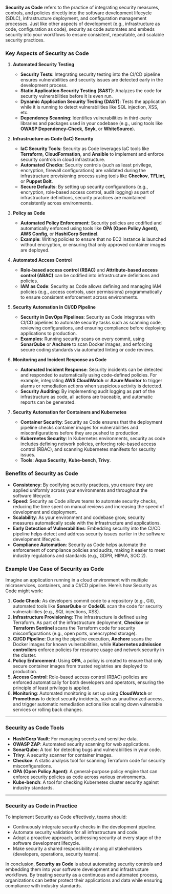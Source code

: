 **Security as Code** refers to the practice of integrating security measures, controls, and policies directly into the software development lifecycle (SDLC), infrastructure deployment, and configuration management processes. Just like other aspects of development (e.g., infrastructure as code, configuration as code), security as code automates and embeds security into your workflows to ensure consistent, repeatable, and scalable security practices.

### **Key Aspects of Security as Code**

1. **Automated Security Testing**
   - **Security Tests**: Integrating security testing into the CI/CD pipeline ensures vulnerabilities and security issues are detected early in the development process.
   - **Static Application Security Testing (SAST)**: Analyzes the code for security vulnerabilities before it is even run.
   - **Dynamic Application Security Testing (DAST)**: Tests the application while it is running to detect vulnerabilities like SQL injection, XSS, etc.
   - **Dependency Scanning**: Identifies vulnerabilities in third-party libraries and packages used in your codebase (e.g., using tools like **OWASP Dependency-Check**, **Snyk**, or **WhiteSource**).

2. **Infrastructure as Code (IaC) Security**
   - **IaC Security Tools**: Security as Code leverages IaC tools like **Terraform**, **CloudFormation**, and **Ansible** to implement and enforce security controls in cloud infrastructure.
   - **Automated Checks**: Security controls (such as least privilege, encryption, firewall configurations) are validated during the infrastructure provisioning process using tools like **Checkov**, **TFLint**, or **Puppet Bolt**.
   - **Secure Defaults**: By setting up security configurations (e.g., encryption, role-based access control, audit logging) as part of infrastructure definitions, security practices are maintained consistently across environments.

3. **Policy as Code**
   - **Automated Policy Enforcement**: Security policies are codified and automatically enforced using tools like **OPA (Open Policy Agent)**, **AWS Config**, or **HashiCorp Sentinel**.
   - **Example**: Writing policies to ensure that no EC2 instance is launched without encryption, or ensuring that only approved container images are deployed.

4. **Automated Access Control**
   - **Role-based access control (RBAC)** and **Attribute-based access control (ABAC)** can be codified into infrastructure definitions and policies.
   - **IAM as Code**: Security as Code allows defining and managing IAM policies (e.g., access controls, user permissions) programmatically to ensure consistent enforcement across environments.

5. **Security Automation in CI/CD Pipeline**
   - **Security in DevOps Pipelines**: Security as Code integrates with CI/CD pipelines to automate security tasks such as scanning code, reviewing configurations, and ensuring compliance before deploying applications to production.
   - **Examples**: Running security scans on every commit, using **SonarQube** or **Anchore** to scan Docker images, and enforcing secure coding standards via automated linting or code reviews.

6. **Monitoring and Incident Response as Code**
   - **Automated Incident Response**: Security incidents can be detected and responded to automatically using code-defined policies. For example, integrating **AWS CloudWatch** or **Azure Monitor** to trigger alarms or remediation actions when suspicious activity is detected.
   - **Security Auditing**: By implementing audit logging as part of the infrastructure as code, all actions are traceable, and automatic reports can be generated.

7. **Security Automation for Containers and Kubernetes**
   - **Container Security**: Security as Code ensures that the deployment pipeline checks container images for vulnerabilities and misconfigurations before they are pushed to production.
   - **Kubernetes Security**: In Kubernetes environments, security as code includes defining network policies, enforcing role-based access control (RBAC), and scanning Kubernetes manifests for security issues.
   - **Tools**: **Aqua Security**, **Kube-bench**, **Trivy**.

### **Benefits of Security as Code**

- **Consistency**: By codifying security practices, you ensure they are applied uniformly across your environments and throughout the software lifecycle.
- **Speed**: Security as Code allows teams to automate security checks, reducing the time spent on manual reviews and increasing the speed of development and deployment.
- **Scalability**: As your environment and codebase grow, security measures automatically scale with the infrastructure and applications.
- **Early Detection of Vulnerabilities**: Embedding security into the CI/CD pipeline helps detect and address security issues earlier in the software development lifecycle.
- **Compliance Automation**: Security as Code helps automate the enforcement of compliance policies and audits, making it easier to meet industry regulations and standards (e.g., GDPR, HIPAA, SOC 2).

### **Example Use Case of Security as Code**

Imagine an application running in a cloud environment with multiple microservices, containers, and a CI/CD pipeline. Here’s how Security as Code might work:

1. **Code Check**: As developers commit code to a repository (e.g., Git), automated tools like **SonarQube** or **CodeQL** scan the code for security vulnerabilities (e.g., SQL injections, XSS).
2. **Infrastructure Provisioning**: The infrastructure is defined using Terraform. As part of the infrastructure deployment, **Checkov** or **Terraform Sentinel** scans the Terraform code for security misconfigurations (e.g., open ports, unencrypted storage).
3. **CI/CD Pipeline**: During the pipeline execution, **Anchore** scans the Docker images for known vulnerabilities, while **Kubernetes admission controllers** enforce policies for resource usage and network security in the cluster.
4. **Policy Enforcement**: Using **OPA**, a policy is created to ensure that only secure container images from trusted registries are deployed to production.
5. **Access Control**: Role-based access control (RBAC) policies are enforced automatically for both developers and operators, ensuring the principle of least privilege is applied.
6. **Monitoring**: Automated monitoring is set up using **CloudWatch** or **Prometheus** to detect security incidents, such as unauthorized access, and trigger automatic remediation actions like scaling down vulnerable services or rolling back changes.

---

### **Security as Code Tools**

- **HashiCorp Vault**: For managing secrets and sensitive data.
- **OWASP ZAP**: Automated security scanning for web applications.
- **SonarQube**: A tool for detecting bugs and vulnerabilities in your code.
- **Trivy**: A security scanner for container images.
- **Checkov**: A static analysis tool for scanning Terraform code for security misconfigurations.
- **OPA (Open Policy Agent)**: A general-purpose policy engine that can enforce security policies as code across various environments.
- **Kube-bench**: A tool for checking Kubernetes cluster security against industry standards.

---

### **Security as Code in Practice**
To implement Security as Code effectively, teams should:
- Continuously integrate security checks in the development pipeline.
- Automate security validation for all infrastructure and code.
- Adopt a proactive approach, addressing security at every stage of the software development lifecycle.
- Make security a shared responsibility among all stakeholders (developers, operations, security teams).

In conclusion, **Security as Code** is about automating security controls and embedding them into your software development and infrastructure workflows. By treating security as a continuous and automated process, organizations can better protect their applications and data while ensuring compliance with industry standards.
